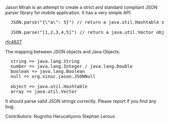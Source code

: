 Jason Mirah is an attempt to create a strict and standard compliant JSON parser library for mobile application.
It has a very simple API:
<pre>
  JSON.parse("{\"a\": 5}") // return a java.util.Hashtable object

  JSON.parse("[1,2,3,4,5]") // return a java.util.Vector object
</pre>

[rfc4627](http://www.ietf.org/rfc/rfc4627.txt)

The mapping between JSON objects and Java Objects:
<pre>
  string => java.lang.String
  number => java.lang.Integer / java.lang.Double
  boolean => java.lang.Boolean
  null => org.xinuc.jason.JSONNull

  object => java.util.Hashtable
  array => java.util.Vector
</pre>

It should parse valid JSON strings correctly. Please report if you find any bug.

Contributors:
Nugroho Herucahyono
Stephan Leroux
